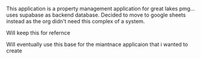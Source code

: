 This application is a property management application for great lakes pmg... uses supabase as backend database. Decided to move to google sheets instead as the org didn't need this complex of a system.

Will keep this for refernce 


Will eventually use this base for the miantnace applicaion that i wanted to create
